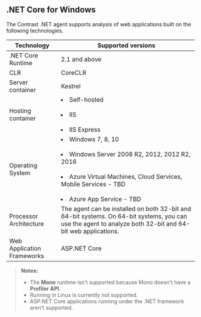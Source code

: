 <!--
title: "Contrast .NET Agent Supported Technology"
description: "Contrast .NET agent supported technology"
tags: "installation agent .NET windows azure supported technology"
-->

## .NET Core for Windows

The Contrast .NET agent supports analysis of web applications built on the following technologies.

| Technology                 | Supported versions                       |
| -------------------------- | ---------------------------------------- |
| .NET Core Runtime             | 2.1 and above |
| CLR                        | CoreCLR |
| Server container                | Kestrel                |
| Hosting container          | <li>Self-hosted</li><br /> <li>IIS</li><br /><li>IIS Express</li>
| Operating System           | <li>Windows 7, 8, 10</li><br/> <li>Windows Server 2008 R2, 2012, 2012 R2, 2016</li><br/><li>Azure Virtual Machines, Cloud Services, Mobile Services - TBD</li><br/><li> Azure App Service - TBD </li> |
| Processor Architecture     | The agent can be installed on both 32-bit and 64-bit systems. On 64-bit systems, you can use the agent to analyze both 32-bit and 64-bit web applications. |
| Web Application Frameworks | ASP.NET Core |

>**Notes:** 
> * The **Mono** runtime isn't supported because Mono doesn't have a **Profiler API**. 
> * Running in Linux is currently not supported.
> * ASP.NET Core applications running under the .NET framework aren't supported.

<!-- ## .NET Core for Azure App Service 

TBD if we will support in the first release. -->